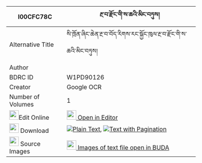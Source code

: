 |I00CFC78C|རྔ་བ་རྫོང་གི་ས་ཆའི་མིང་བཏུས། 
| --- | --- 
|Alternative Title |སི་ཁྲོན་ཞིང་ཆེན་རྔ་བ་བོད་རིགས་རང་སྐྱོང་ཁུལ་རྔ་བ་རྫོང་གི་ས་ཆའི་མིང་བཏུས།
|Author | 
|BDRC ID | W1PD90126
|Creator | Google OCR
|Number of Volumes| 1
|<img width="25" src="https://img.icons8.com/color/25/000000/edit-property.png">Edit Online| [<img width="25" src="https://avatars.githubusercontent.com/u/45091458?s=200&v=4"> Open in Editor](http://editor.openpecha.org/I00CFC78C)
|<img width="25" src="https://img.icons8.com/fluent/48/000000/download-2.png"/>  Download | [![](https://img.icons8.com/color/20/000000/txt.png)Plain Text](https://github.com/Openpecha/I00CFC78C/releases/download/v1/ngawa_dzong_gi_sacha_i_ming_tu_plain_I00CFC78C.zip), [![](https://img.icons8.com/color/20/000000/txt.png)Text with Pagination](https://github.com/Openpecha/I00CFC78C/releases/download/v1/ngawa_dzong_gi_sacha_i_ming_tu_pages_I00CFC78C.zip)
|<img width="25" src="https://img.icons8.com/plasticine/100/000000/pictures-folder.png"/>  Source Images | [<img width="25" src="https://library.bdrc.io/icons/BUDA-small.svg"> Images of text file open in BUDA](https://library.bdrc.io/show/bdr:W1PD90126)
